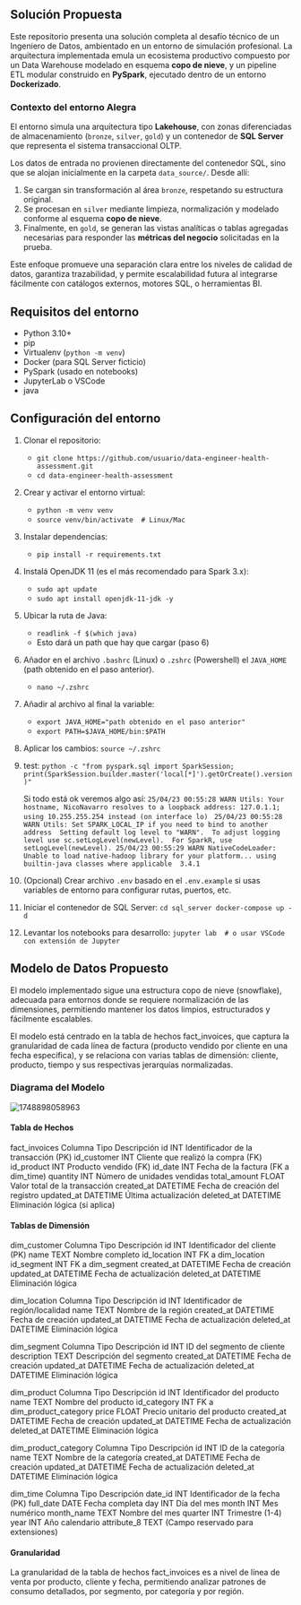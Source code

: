 ## Solución Propuesta

Este repositorio presenta una solución completa al desafío técnico de un Ingeniero de Datos, ambientado en un entorno de simulación profesional. La arquitectura implementada emula un ecosistema productivo compuesto por un Data Warehouse modelado en esquema **copo de nieve**, y un pipeline ETL modular construido en **PySpark**, ejecutado dentro de un entorno **Dockerizado**.

### Contexto del entorno Alegra

El entorno simula una arquitectura tipo **Lakehouse**, con zonas diferenciadas de almacenamiento (`bronze`, `silver`, `gold`) y un contenedor de **SQL Server** que representa el sistema transaccional OLTP.

Los datos de entrada no provienen directamente del contenedor SQL, sino que se alojan inicialmente en la carpeta `data_source/`. Desde allí:

1. Se cargan sin transformación al área `bronze`, respetando su estructura original.
2. Se procesan en `silver` mediante limpieza, normalización y modelado conforme al esquema **copo de nieve**.
3. Finalmente, en `gold`, se generan las vistas analíticas o tablas agregadas necesarias para responder las **métricas del negocio** solicitadas en la prueba.

Este enfoque promueve una separación clara entre los niveles de calidad de datos, garantiza trazabilidad, y permite escalabilidad futura al integrarse fácilmente con catálogos externos, motores SQL, o herramientas BI.

## Requisitos del entorno

* Python 3.10+
* pip
* Virtualenv (`python -m venv`)
* Docker (para SQL Server ficticio)
* PySpark (usado en notebooks)
* JupyterLab o VSCode
* java

## Configuración del entorno

1. Clonar el repositorio:

   * `git clone https://github.com/usuario/data-engineer-health-assessment.git`
   * `cd data-engineer-health-assessment`
2. Crear y activar el entorno virtual:

   * `python -m venv venv`
   * `source venv/bin/activate  # Linux/Mac`
3. Instalar dependencias:

   * `pip install -r requirements.txt `
4. Instalá OpenJDK 11 (es el más recomendado para Spark 3.x):

   * `sudo apt update`
   * `sudo apt install openjdk-11-jdk -y`
5. Ubicar la ruta de Java:

   * `readlink -f $(which java)`
   * Esto dará un path que hay que cargar (paso 6)
6. Añador en el archivo `.bashrc` (Linux) o `.zshrc` (Powershell) el `JAVA_HOME` (path obtenido en el paso anterior).

   * `nano ~/.zshrc`
7. Añadir al archivo al final la variable:

   * `export JAVA_HOME="path obtenido en el paso anterior"  `
   * `export PATH=$JAVA_HOME/bin:$PATH `
8. Aplicar los cambios:
   `source ~/.zshrc`
9. test: `python -c "from pyspark.sql import SparkSession; print(SparkSession.builder.master('local[*]').getOrCreate().version)"`

   Si todo está ok veremos algo así:
   `25/04/23 00:55:28 WARN Utils: Your hostname, NicoNavarro resolves to a loopback address: 127.0.1.1; using 10.255.255.254 instead (on interface lo) `
   `25/04/23 00:55:28 WARN Utils: Set SPARK_LOCAL_IP if you need to bind to another address  Setting default log level to "WARN".  To adjust logging level use sc.setLogLevel(newLevel).  For SparkR, use setLogLevel(newLevel). 25/04/23 00:55:29 WARN NativeCodeLoader: Unable to load native-hadoop library for your platform... using builtin-java classes where applicable  3.4.1`
10. (Opcional) Crear archivo `.env` basado en el `.env.example` si usas variables de entorno para configurar rutas, puertos, etc.
11. Iniciar el contenedor de SQL Server:
    `cd sql_server docker-compose up -d`
12. Levantar los notebooks para desarrollo:
    `jupyter lab  # o usar VSCode con extensión de Jupyter`

## Modelo de Datos Propuesto

El modelo implementado sigue una estructura copo de nieve (snowflake), adecuada para entornos donde se requiere normalización de las dimensiones, permitiendo mantener los datos limpios, estructurados y fácilmente escalables.

El modelo está centrado en la tabla de hechos fact_invoices, que captura la granularidad de cada línea de factura (producto vendido por cliente en una fecha específica), y se relaciona con varias tablas de dimensión: cliente, producto, tiempo y sus respectivas jerarquías normalizadas.

### Diagrama del Modelo

![1748898058963](image/README/1748898058963.png)

#### Tabla de Hechos

fact_invoices
Columna	Tipo	Descripción
id	INT	Identificador de la transacción (PK)
id_customer	INT	Cliente que realizó la compra (FK)
id_product	INT	Producto vendido (FK)
id_date	INT	Fecha de la factura (FK a dim_time)
quantity	INT	Número de unidades vendidas
total_amount	FLOAT	Valor total de la transacción
created_at	DATETIME	Fecha de creación del registro
updated_at	DATETIME	Última actualización
deleted_at	DATETIME	Eliminación lógica (si aplica)

#### Tablas de Dimensión

dim_customer
Columna	Tipo	Descripción
id	INT	Identificador del cliente (PK)
name	TEXT	Nombre completo
id_location	INT	FK a dim_location
id_segment	INT	FK a dim_segment
created_at	DATETIME	Fecha de creación
updated_at	DATETIME	Fecha de actualización
deleted_at	DATETIME	Eliminación lógica

dim_location
Columna	Tipo	Descripción
id	INT	Identificador de región/localidad
name	TEXT	Nombre de la región
created_at	DATETIME	Fecha de creación
updated_at	DATETIME	Fecha de actualización
deleted_at	DATETIME	Eliminación lógica

dim_segment
Columna	Tipo	Descripción
id	INT	ID del segmento de cliente
description	TEXT	Descripción del segmento
created_at	DATETIME	Fecha de creación
updated_at	DATETIME	Fecha de actualización
deleted_at	DATETIME	Eliminación lógica

dim_product
Columna	Tipo	Descripción
id	INT	Identificador del producto
name	TEXT	Nombre del producto
id_category	INT	FK a dim_product_category
price	FLOAT	Precio unitario del producto
created_at	DATETIME	Fecha de creación
updated_at	DATETIME	Fecha de actualización
deleted_at	DATETIME	Eliminación lógica

dim_product_category
Columna	Tipo	Descripción
id	INT	ID de la categoría
name	TEXT	Nombre de la categoría
created_at	DATETIME	Fecha de creación
updated_at	DATETIME	Fecha de actualización
deleted_at	DATETIME	Eliminación lógica

dim_time
Columna	Tipo	Descripción
date_id	INT	Identificador de la fecha (PK)
full_date	DATE	Fecha completa
day	INT	Día del mes
month	INT	Mes numérico
month_name	TEXT	Nombre del mes
quarter	INT	Trimestre (1-4)
year	INT	Año calendario
attribute_8	TEXT	(Campo reservado para extensiones)

#### Granularidad

La granularidad de la tabla de hechos fact_invoices es a nivel de línea de venta por producto, cliente y fecha, permitiendo analizar patrones de consumo detallados, por segmento, por categoría y por región.
